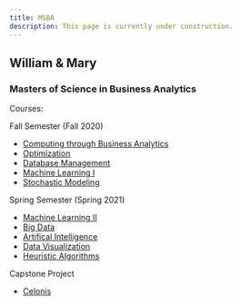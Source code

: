 ```yaml
---
title: MSBA
description: This page is currently under construction.
---
```


## William & Mary
### Masters of Science in Business Analytics

Courses:

Fall Semester (Fall 2020)

- [Computing through Business Analytics](/docs/CTBA.md)
- [Optimization](/docs/opt.md)
- [Database Management](/docs/dbm.md)
- [Machine Learning I](/docs/ml1.md)
- [Stochastic Modeling](/docs/sto.md)

Spring Semester (Spring 2021)

- [Machine Learning II](/docs/ml2.md)
- [Big Data](/docs/bd.md)
- [Artifical Intelligence](/docs/ai.md)
- [Data Visualization](/docs/dv.md)
- [Heuristic Algorithms](/docs/ha.md)

Capstone Project

- [Celonis](/docs/cap.md)

